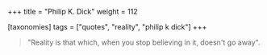 +++
title = "Philip K. Dick"
weight = 112

[taxonomies]
tags = ["quotes", "reality", "philip k dick"]
+++

> "Reality is that which, when you stop believing in it, doesn't go away".

